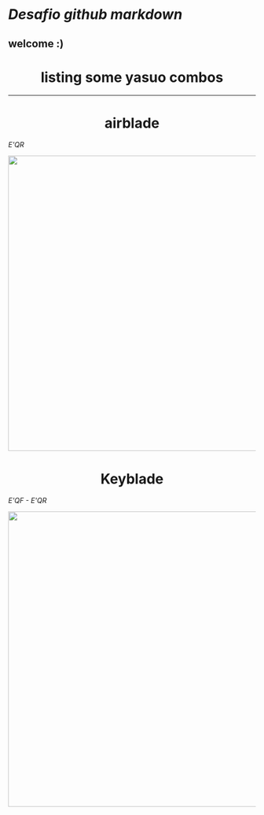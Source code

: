 # ___Desafio github markdown___
## **welcome :)**

###  <h1  align="center"> listing some yasuo combos </h1> 
-----------------   

###  <h1  align="center"> airblade </h1> 
*E'QR*

<a href="https://media1.tenor.com/m/HXSGJgbzLzUAAAAd/yasuo-yasuo-combo.gif">
  <img src="https://media1.tenor.com/m/HXSGJgbzLzUAAAAd/yasuo-yasuo-combo.gif" width="600">
</a>

###  <h1  align="center"> Keyblade </h1> 
*E'QF - E'QR*

<a href="https://media1.tenor.com/m/RgV82XAo0UEAAAAd/keyblade-airblade.gif">
  <img src="https://media1.tenor.com/m/RgV82XAo0UEAAAAd/keyblade-airblade.gif" width="600">
</a>

